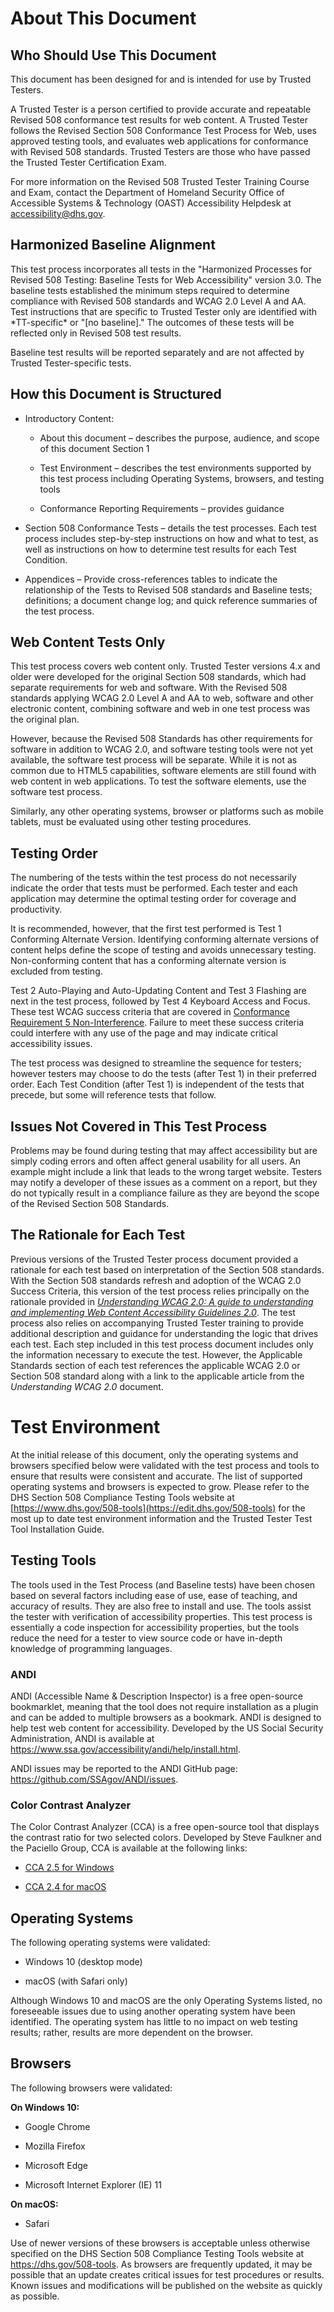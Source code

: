 About This Document
===================

Who Should Use This Document
----------------------------

This document has been designed for and is intended for use by Trusted Testers.

A Trusted Tester is a person certified to provide accurate and repeatable Revised 508 conformance test results for web content. A Trusted Tester follows the Revised Section 508 Conformance Test Process for Web, uses approved testing tools, and evaluates web applications for conformance with Revised 508 standards. Trusted Testers are those who have passed the Trusted Tester Certification Exam.

For more information on the Revised 508 Trusted Tester Training Course and Exam, contact the Department of Homeland Security Office of Accessible Systems & Technology (OAST) Accessibility Helpdesk at <accessibility@dhs.gov>.

Harmonized Baseline Alignment
-----------------------------

This test process incorporates all tests in the "Harmonized Processes for Revised 508 Testing: Baseline Tests for Web Accessibility" version 3.0. The baseline tests established the minimum steps required to determine compliance with Revised 508 standards and WCAG 2.0 Level A and AA. Test instructions that are specific to Trusted Tester only are identified with \*TT-specific\* or "\[no baseline\]." The outcomes of these tests will be reflected only in Revised 508 test results.

Baseline test results will be reported separately and are not affected by Trusted Tester-specific tests.

How this Document is Structured
-------------------------------

-   Introductory Content:

    -   About this document – describes the purpose, audience, and scope of this document Section 1

    -   Test Environment – describes the test environments supported by this test process including Operating Systems, browsers, and testing tools

    -   Conformance Reporting Requirements – provides guidance

-   Section 508 Conformance Tests – details the test processes. Each test process includes step-by-step instructions on how and what to test, as well as instructions on how to determine test results for each Test Condition.

-   Appendices – Provide cross-references tables to indicate the relationship of the Tests to Revised 508 standards and Baseline tests; definitions; a document change log; and quick reference summaries of the test process.

Web Content Tests Only
----------------------

This test process covers web content only. Trusted Tester versions 4.x and older were developed for the original Section 508 standards, which had separate requirements for web and software. With the Revised 508 standards applying WCAG 2.0 Level A and AA to web, software and other electronic content, combining software and web in one test process was the original plan.

However, because the Revised 508 Standards has other requirements for software in addition to WCAG 2.0, and software testing tools were not yet available, the software test process will be separate. While it is not as common due to HTML5 capabilities, software elements are still found with web content in web applications. To test the software elements, use the software test process.

Similarly, any other operating systems, browser or platforms such as mobile tablets, must be evaluated using other testing procedures.

Testing Order
-------------

The numbering of the tests within the test process do not necessarily indicate the order that tests must be performed. Each tester and each application may determine the optimal testing order for coverage and productivity.

It is recommended, however, that the first test performed is Test 1 Conforming Alternate Version. Identifying conforming alternate versions of content helps define the scope of testing and avoids unnecessary testing. Non-conforming content that has a conforming alternate version is excluded from testing.

Test 2 Auto-Playing and Auto-Updating Content and Test 3 Flashing are next in the test process, followed by Test 4 Keyboard Access and Focus. These test WCAG success criteria that are covered in [Conformance Requirement 5 Non-Interference](https://www.w3.org/TR/UNDERSTANDING-WCAG20/conformance.html). Failure to meet these success criteria could interfere with any use of the page and may indicate critical accessibility issues.

The test process was designed to streamline the sequence for testers; however testers may choose to do the tests (after Test 1) in their preferred order. Each Test Condition (after Test 1) is independent of the tests that precede, but some will reference tests that follow.

Issues Not Covered in This Test Process
---------------------------------------

Problems may be found during testing that may affect accessibility but are simply coding errors and often affect general usability for all users. An example might include a link that leads to the wrong target website. Testers may notify a developer of these issues as a comment on a report, but they do not typically result in a compliance failure as they are beyond the scope of the Revised Section 508 Standards.

The Rationale for Each Test
---------------------------

Previous versions of the Trusted Tester process document provided a rationale for each test based on interpretation of the Section 508 standards. With the Section 508 standards refresh and adoption of the WCAG 2.0 Success Criteria, this version of the test process relies principally on the rationale provided in [*Understanding WCAG 2.0: A guide to understanding and implementing Web Content Accessibility Guidelines 2.0*](https://www.w3.org/TR/UNDERSTANDING-WCAG20/). The test process also relies on accompanying Trusted Tester training to provide additional description and guidance for understanding the logic that drives each test. Each step included in this test process document includes only the information necessary to execute the test. However, the Applicable Standards section of each test references the applicable WCAG 2.0 or Section 508 standard along with a link to the applicable article from the *Understanding WCAG 2.0* document.

Test Environment
================

At the initial release of this document, only the operating systems and browsers specified below were validated with the test process and tools to ensure that results were consistent and accurate. The list of supported operating systems and browsers is expected to grow. Please refer to the DHS Section 508 Compliance Testing Tools website at [https://www.dhs.gov/508-tools](https://edit.dhs.gov/508-tools) for the most up to date test environment information and the Trusted Tester Test Tool Installation Guide.

Testing Tools
-------------

The tools used in the Test Process (and Baseline tests) have been chosen based on several factors including ease of use, ease of teaching, and accuracy of results. They are also free to install and use. The tools assist the tester with verification of accessibility properties. This test process is essentially a code inspection for accessibility properties, but the tools reduce the need for a tester to view source code or have in-depth knowledge of programming languages.

### ANDI

ANDI (Accessible Name & Description Inspector) is a free open-source bookmarklet, meaning that the tool does not require installation as a plugin and can be added to multiple browsers as a bookmark. ANDI is designed to help test web content for accessibility. Developed by the US Social Security Administration, ANDI is available at <https://www.ssa.gov/accessibility/andi/help/install.html>.

ANDI issues may be reported to the ANDI GitHub page: <https://github.com/SSAgov/ANDI/issues>.

### Color Contrast Analyzer 

The Color Contrast Analyzer (CCA) is a free open-source tool that displays the contrast ratio for two selected colors. Developed by Steve Faulkner and the Paciello Group, CCA is available at the following links:

-   [CCA 2.5 for Windows](https://github.com/ThePacielloGroup/CCA-Win/releases/tag/2.5.0)

-   [CCA 2.4 for macOS](https://github.com/ThePacielloGroup/CCA-OSX/releases/tag/2.4)

Operating Systems
-----------------

The following operating systems were validated:

-   Windows 10 (desktop mode)

-   macOS (with Safari only)

Although Windows 10 and macOS are the only Operating Systems listed, no foreseeable issues due to using another operating system have been identified. The operating system has little to no impact on web testing results; rather, results are more dependent on the browser.

Browsers
--------

The following browsers were validated:

**On Windows 10:**

-   Google Chrome

-   Mozilla Firefox

-   Microsoft Edge

-   Microsoft Internet Explorer (IE) 11

**On macOS:**

-   Safari

Use of newer versions of these browsers is acceptable unless otherwise specified on the DHS Section 508 Compliance Testing Tools website at <https://dhs.gov/508-tools>. As browsers are frequently updated, it may be possible that an update creates critical issues for test procedures or results. Known issues and modifications will be published on the website as quickly as possible.
